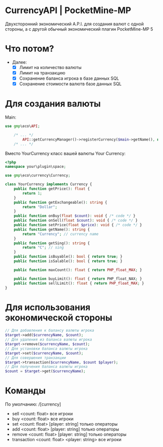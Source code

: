 # CurrencyAPI | PocketMine-MP
Двухсторонний экономический A.P.I. для создания валют с одной стороны, а с другой обычный экономический плагин PocketMine-MP 5

# Что потом?
  - Далее:
    - [x] Лимит на количество валюты
    - [x] Лимит на транзакцию
    - [x] Сохранение баланса игрока в базе данных SQL
    - [x] Сохранение стоимости валютв базе данных SQL

# Для создания валюты
Main:
```php
use gmp\eco\API;

	/* ... */
		API::getCurrencyManager()->registerCurrency($main->getName(), new YourCurrency());
	/* ... */
```
Вместо YourCurrency класс вашей валюты
Your Currency:
```php
<?php
namespace your\plugin\space;

use gmp\eco\currency\Currency;

class YourCurrency implements Currency {
	public function getPrice(): float {
		return 1;
	}
	public function getExchangeable(): string {
		return "Dollar";
	}
	public function onBuy(float $count): void { /* code */ }
	public function onSell(float $count): void { /* code */ }
	public function setPrice(float $price): void { /* code */ }
	public function getName(): string {
		return "Currency"; // currency name
	}
	public function getSing(): string {
		return "C"; // sing
	}
	public function isBuyable(): bool { return true; }
	public function isSalable(): bool { return true; }

	public function maxCount(): float { return PHP_float_MAX; }

	public function buyLimit(): float { return PHP_float_NAX; }
	public function sellLimit(): float { return PHP_float_MAX; }
}
```
# Для использования экономической стороны
```php
// Для добавления к балансу валюты игрока
$target->add($currencyName, $count);
// Для удаления из баланса валюты игрока
$target->remove($currencyName, $count);
// Для установки баланса валюты игрока
$target->set($currencyName, $count);
// Для совершения транзакции
$target->transaction($currencyName, $count $player);
// Для получения баланса валюты игрока
$count = $target->get($currencyName);
```

# Команды
По умолчанию:
/[currency]
 - sell <count: float> все игроки
 - buy <count: float> все игроки
 - set <count: float> [player: string] только операторы
 - add <count: float> [player: string] только операторы
 - remove <count: float> [player: string] только операторы
 - transaction <count: float> <player: string> все игроки
